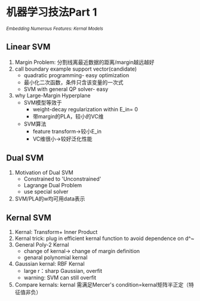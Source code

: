 # 机器学习技法Part 1   

<sub>*Embedding Numerous Features: Kernal Models*</sub>   

## Linear SVM
1. Margin Problem: 分割线离最近数据的距离/margin越远越好
2. call boundary example support vector(candidate)
   * quadratic programming- easy optimization
   * 最小化二次函数，条件只含该变量的一次式
   * SVM with general QP solver- easy
3. why Large-Margin Hyperplane
   * SVM模型等效于
      * weight-decay regularization within E_in= 0
      * 带margin的PLA，较小的VC维
   * SVM算法
      * feature transform->较小E_in
      * VC维很小->较好泛化性能
## Dual SVM
1. Motivation of Dual SVM
   * Constrained to 'Unconstrained'
   * Lagrange Dual Problem
   * use special solver
2. SVM/PLA的w均可用data表示
## Kernal SVM
1. Kernal: Transform+ Inner Product
2. Kernal trick: plug in efficient kernal function to avoid dependence on d^~
3. General Poly-2 Kernal
   * change of kernal-> change of margin definition
   * genaral polynomial kernal
4. Gaussian kernal: RBF Kernal
   * large r：sharp Gaussian, overfit
   * warning: SVM can still overfit
5. Compare kernals: kernal 需满足Mercer's condition=kernal矩阵半正定（特征值非负）
